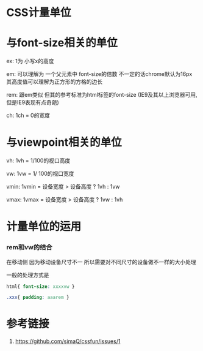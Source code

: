 # CSS计量单位

# 与font-size相关的单位

ex:  1为 小写x的高度

em: 可以理解为 一个父元素中 font-size的倍数 不一定的话chrome默认为16px 其高度值可以理解为正方形的方格的边长

rem: 跟em类似 但其的参考标准为html标签的font-size (IE9及其以上浏览器可用, 但是IE9表现有点奇葩)

ch: 1ch = 0的宽度 

# 与viewpoint相关的单位 

vh: 1vh = 1/100的视口高度

vw: 1vw = 1/ 100的视口宽度

vmin: 1vmin = 设备宽度 > 设备高度 ? 1vh : 1vw

vmax: 1vmax = 设备宽度 > 设备高度 ? 1vw : 1vh



# 计量单位的运用

### rem和vw的结合

在移动侧 因为移动设备尺寸不一 所以需要对不同尺寸的设备做不一样的大小处理

一般的处理方式是 

```css
html{ font-size: xxxxvw }

.xxx{ padding: aaarem }
```

# 参考链接

1. https://github.com/simaQ/cssfun/issues/1